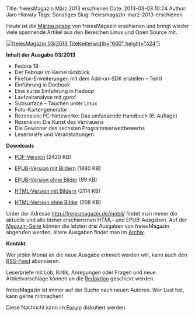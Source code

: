 Title: freiesMagazin März 2013 erschienen
Date: 2013-03-03 10:24
Author: Jaro Hlavaty
Tags: Sonstiges
Slug: freiesmagazin-marz-2013-erschienen

Heute ist die
[Märzausgabe](http://www.freiesmagazin.de/freiesMagazin-2013-03) von
freiesMagazin erschienen und bringt wieder viele spannende Artikel aus
den Bereichen Linux und Open Source mit.


[![freiesMagazin 03/2013
Titelseite](http://www.freiesmagazin.de/system/files/freiesmagazin-2013-03.png){width="600"
height="424"}](http://www.freiesmagazin.de/system/files/freiesmagazin-2013-03.png)


<!--break--><!--break-->

**Inhalt der Ausgabe 03/2013**


-   Fedora 18
-   Der Februar im Kernelrückblick
-   Firefox-Erweiterungen mit dem Add-on-SDK erstellen – Teil II
-   Einführung in Docbook
-   Eine kurze Einführung in Hadoop
-   Laufzeitanalyse mit gprof
-   Subsurface – Tauchen unter Linux
-   Foto-Kartengenerator
-   Rezension: PC-Netzwerke: Das umfassende Handbuch (6. Auflage)
-   Rezension: Die Kunst des Vertrauens
-   Die Gewinner des sechsten Programmierwettbewerbs
-   Leserbriefe und Veranstaltungen


**Downloads**


-   [PDF-Version](http://www.freiesmagazin.de/ftp/2013/freiesMagazin-2013-03.pdf)
    (2420 KB)


-   [EPUB-Version mit
    Bildern](http://www.freiesmagazin.de/ftp/2013/freiesMagazin-2013-03-bilder.epub)
    (1880 KB)


-   [EPUB-Version ohne
    Bilder](http://www.freiesmagazin.de/ftp/2013/freiesMagazin-2013-03.epub)
    (99 KB)


-   [HTML-Version mit
    Bildern](http://www.freiesmagazin.de/mobil/freiesMagazin-2013-03-bilder.html)
    (2114 KB)


-   [HTML-Version ohne
    Bilder](http://www.freiesmagazin.de/mobil/freiesMagazin-2013-03.html)
    (208 KB)


Unter der Adresse <http://freiesmagazin.de/mobil/> findet man immer die
aktuelle und alle bisher erschienenen HTML- und EPUB-Ausgaben. Auf der
[Magazin-Seite](http://www.freiesmagazin.de/magazin) können die letzten
drei Ausgaben von freiesMagazin abgerufen werden, ältere Ausgaben findet
man im [Archiv](http://www.freiesmagazin.de/archiv).


**Kontakt**


Wer jeden Monat an die neue Ausgabe erinnert werden will, kann auch den
[RSS-Feed](http://www.freiesmagazin.de/rss.xml) abonnieren.


Leserbriefe mit Lob, Kritik, Anregungen oder Fragen und neue
Artikelvorschläge können an die
[Redaktion](http://www.freiesmagazin.de/kontakt) geschickt werden.


freiesMagazin ist immer auf der Suche nach neuen Autoren. Wer Lust hat,
kann gerne mitmachen!


Diese Nachricht kann im
[Forum](http://forum.kubuntu-de.org/index.php?board=1.0) diskutiert
werden.




